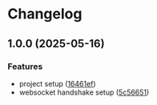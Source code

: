 # Changelog

## 1.0.0 (2025-05-16)


### Features

* project setup ([16461ef](https://github.com/couckedev/odin-backend/commit/16461efa403ee735074f1acb00bcd946d505fc6e))
* websocket handshake setup ([5c56651](https://github.com/couckedev/odin-backend/commit/5c56651b0c0d6b631bea06ec0ff39e623314159f))
